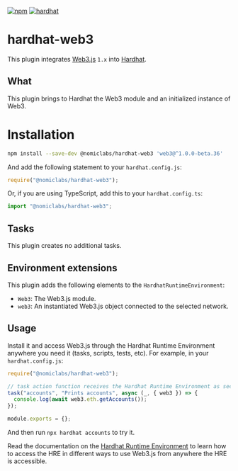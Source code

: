[![npm](https://img.shields.io/npm/v/@nomiclabs/hardhat-web3.svg)](https://www.npmjs.com/package/@nomiclabs/hardhat-web3) [![hardhat](https://v2.hardhat.org/buidler-plugin-badge.svg?1)](https://hardhat.org)

# hardhat-web3

This plugin integrates [Web3.js](https://github.com/ethereum/web3.js) `1.x` into [Hardhat](https://hardhat.org).

## What

This plugin brings to Hardhat the Web3 module and an initialized instance of Web3.

# Installation

```bash
npm install --save-dev @nomiclabs/hardhat-web3 'web3@^1.0.0-beta.36'
```

And add the following statement to your `hardhat.config.js`:

```js
require("@nomiclabs/hardhat-web3");
```

Or, if you are using TypeScript, add this to your `hardhat.config.ts`:

```js
import "@nomiclabs/hardhat-web3";
```

## Tasks

This plugin creates no additional tasks.

## Environment extensions

This plugin adds the following elements to the `HardhatRuntimeEnvironment`:

- `Web3`: The Web3.js module.
- `web3`: An instantiated Web3.js object connected to the selected network.

## Usage

Install it and access Web3.js through the Hardhat Runtime Environment anywhere you need it (tasks, scripts, tests, etc). For example, in your `hardhat.config.js`:

```js
require("@nomiclabs/hardhat-web3");

// task action function receives the Hardhat Runtime Environment as second argument
task("accounts", "Prints accounts", async (_, { web3 }) => {
  console.log(await web3.eth.getAccounts());
});

module.exports = {};
```

And then run `npx hardhat accounts` to try it.

Read the documentation on the [Hardhat Runtime Environment](https://v2.hardhat.org/hardhat-runner/docs/advanced/hardhat-runtime-environment) to learn how to access the HRE in different ways to use Web3.js from anywhere the HRE is accessible.
